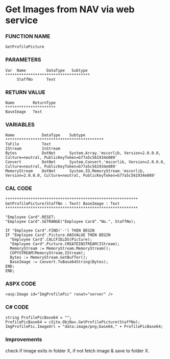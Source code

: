 # Get Images from NAV via web service #


### FUNCTION NAME ###
```
GetProfilePicture
```

### PARAMETERS ###

```
Var	 Name	      DataType	 Subtype
*************************************
	 StaffNo	  Text			
```

### RETURN VALUE ###

```
Name  		ReturnType
**********************
BaseImage	Text
```


### VARIABLES ###

```
Name			DataType	Subtype
*******************************************
ToFile			Text		
IStream			InStream		
Bytes			DotNet		System.Array.'mscorlib, Version=2.0.0.0, Culture=neutral, PublicKeyToken=b77a5c561934e089'	
Convert			DotNet		System.Convert.'mscorlib, Version=2.0.0.0, Culture=neutral, PublicKeyToken=b77a5c561934e089'	
MemoryStream	DotNet		System.IO.MemoryStream.'mscorlib, Version=2.0.0.0, Culture=neutral, PublicKeyToken=b77a5c561934e089'
```


### CAL CODE ###

```
**********************************************************
GetProfilePicture(StaffNo : Text) BaseImage : Text
**********************************************************

"Employee Card".RESET;
"Employee Card".SETRANGE("Employee Card"."No.", StaffNo);

IF "Employee Card".FIND('-') THEN BEGIN
IF "Employee Card".Picture.HASVALUE THEN BEGIN
  "Employee Card".CALCFIELDS(Picture);
  "Employee Card".Picture.CREATEINSTREAM(IStream);  
  MemoryStream := MemoryStream.MemoryStream();
  COPYSTREAM(MemoryStream,IStream);
  Bytes := MemoryStream.GetBuffer();
  BaseImage := Convert.ToBase64String(Bytes);
END;
END;
```

### ASPX CODE ###
```
<asp:Image id="ImgProfilePic" runat="server" />
```

### C# CODE ###
```
string ProfilePicBase64 = "";
ProfilePicBase64 = cSite.ObjNav.GetProfilePicture(StaffNo);
ImgProfilePic.ImageUrl = "data:image/png;base64," + ProfilePicBase64;
```



### Improvements ###
check if image exits in folder X, if not fetch image & save to folder X.


